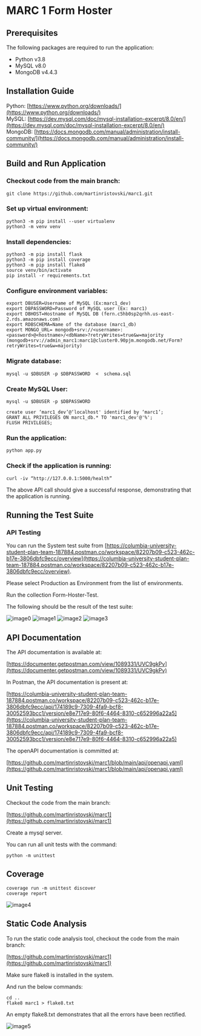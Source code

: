 # MARC 1 Form Hoster

## Prerequisites

The following packages are required to run the application:

- Python v3.8
- MySQL v8.0
- MongoDB v4.4.3

## Installation Guide

Python: [https://www.python.org/downloads/](https://www.python.org/downloads/)  
MySQL: [https://dev.mysql.com/doc/mysql-installation-excerpt/8.0/en/](https://dev.mysql.com/doc/mysql-installation-excerpt/8.0/en/)  
MongoDB: [https://docs.mongodb.com/manual/administration/install-community/](https://docs.mongodb.com/manual/administration/install-community/)

## Build and Run Application

### Checkout code from the main branch:

```
git clone https://github.com/martinristovski/marc1.git
```

### Set up virtual environment:

```
python3 -m pip install --user virtualenv
python3 -m venv venv
```

### Install dependencies:

```
python3 -m pip install flask
python3 -m pip install coverage
python3 -m pip install flake8
source venv/bin/activate
pip install -r requirements.txt
```

### Configure environment variables:

```
export DBUSER=Username of MySQL (Ex:marc1_dev)
export DBPASSWORD=Password of MySQL user (Ex: marc1)
export DBHOST=Hostname of MySQL DB (fern.c5hb0sp2qrhh.us-east-2.rds.amazonaws.com)
export RDBSCHEMA=Name of the database (marc1_db)
export MONGO_URL= mongodb+srv://<username>:<password>@<hostname>/<dbName>?retryWrites=true&w=majority
(mongodb+srv://admin_marc1:marc1@cluster0.90pjm.mongodb.net/Form?retryWrites=true&w=majority)
```

### Migrate database:

```
mysql -u $DBUSER -p $DBPASSWORD  <  schema.sql
```

### Create MySQL User:

```
mysql -u $DBUSER -p $DBPASSWORD

create user ‘marc1_dev’@‘localhost' identified by ‘marc1’;
GRANT ALL PRIVILEGES ON marc1_db.* TO 'marc1_dev'@'%';
FLUSH PRIVILEGES;
```

### Run the application:

```
python app.py
```

### Check if the application is running:

```
curl -iv “http://127.0.0.1:5000/health”
```

The above API call should give a successful response, demonstrating that the application is running.

## Running the Test Suite

### API Testing

You can run the System test suite from [https://columbia-university-student-plan-team-187884.postman.co/workspace/82207b09-c523-462c-b17e-3806dbfc9ecc/overview](https://columbia-university-student-plan-team-187884.postman.co/workspace/82207b09-c523-462c-b17e-3806dbfc9ecc/overview).

Please select Production as Environment from the list of environments.

Run the collection Form-Hoster-Test.

The following should be the result of the test suite:

![image0](https://imgur.com/gsNgA7G.png)
![image1](https://imgur.com/T7PxOzg.png)
![image2](https://imgur.com/6i6iroq.png)
![image3](https://imgur.com/71U4C3V.png)

## API Documentation

The API documentation is available at:

[https://documenter.getpostman.com/view/1089331/UVC9gkPv](https://documenter.getpostman.com/view/1089331/UVC9gkPv)

In Postman, the API documentation is present at:
 
[https://columbia-university-student-plan-team-187884.postman.co/workspace/82207b09-c523-462c-b17e-3806dbfc9ecc/api/174189c9-7309-4fa9-bcf8-30052593bcc1/version/e8e717e9-80f6-4464-8310-c652996a22a5](https://columbia-university-student-plan-team-187884.postman.co/workspace/82207b09-c523-462c-b17e-3806dbfc9ecc/api/174189c9-7309-4fa9-bcf8-30052593bcc1/version/e8e717e9-80f6-4464-8310-c652996a22a5)

The openAPI documentation is committed at:

[https://github.com/martinristovski/marc1/blob/main/api/openapi.yaml](https://github.com/martinristovski/marc1/blob/main/api/openapi.yaml)

## Unit Testing

Checkout the code from the main branch:

[https://github.com/martinristovski/marc1](https://github.com/martinristovski/marc1)

Create a mysql server.

You can run all unit tests with the command:

```
python -m unittest
```

## Coverage

```
coverage run -m unittest discover
coverage report
```

![image4](https://imgur.com/NvI63MH.png)

## Static Code Analysis

To run the static code analysis tool, checkout the code from the main branch:

[https://github.com/martinristovski/marc1](https://github.com/martinristovski/marc1)

Make sure flake8 is installed in the system.

And run the below commands:

```
cd ..
flake8 marc1 > flake8.txt
```

An empty flake8.txt demonstrates that all the errors have been rectified.

![image5](https://imgur.com/Ojo8EUW.png)
